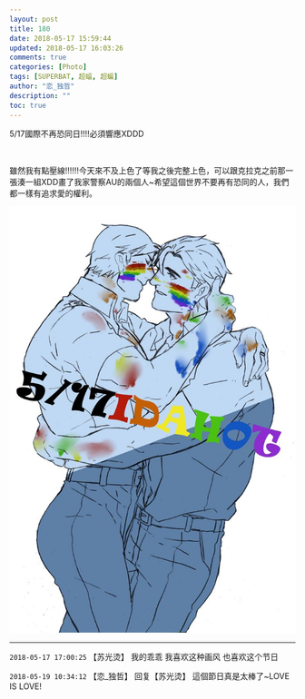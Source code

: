```yaml
---
layout: post
title: 180
date: 2018-05-17 15:59:44
updated: 2018-05-17 16:03:26
comments: true
categories: [Photo]
tags: [SUPERBAT, 超蝠, 超蝙]
author: "恋_独哲"
description: ""
toc: true
---
```


<p>5/17國際不再恐同日!!!!必須響應XDDD</p> 
<p><br /></p> 
<p>雖然我有點壓線!!!!!!今天來不及上色了等我之後完整上色，可以跟克拉克之前那一張湊一組XDD畫了我家警察AU的兩個人~希望這個世界不要再有恐同的人，我們都一樣有追求愛的權利。&nbsp;<br /></p>

![](https://raw.githubusercontent.com/alicewish/maple50821/master/img_YW5MWVN1NEpoZFVkeStVdkI1Q0FxVVlOOTlOMjAyTmJtOS9YanQ1a3J5TXJiQkUwTHR6RDlRPT0.jpg)

---

`2018-05-17 17:00:25` 【苏光烫】 我的乖乖 我喜欢这种画风 也喜欢这个节日

`2018-05-19 10:34:12` 【恋\_独哲】 回复【苏光烫】 這個節日真是太棒了~LOVE IS LOVE!
